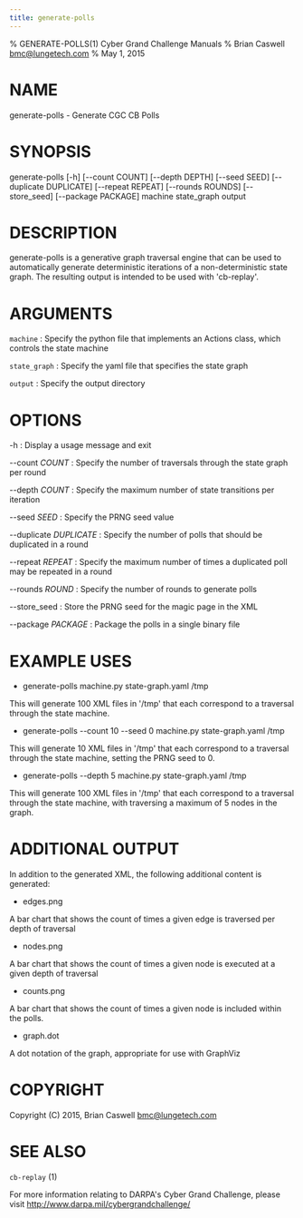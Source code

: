 ```yaml
---
title: generate-polls
---
```

% GENERATE-POLLS(1) Cyber Grand Challenge Manuals
% Brian Caswell <bmc@lungetech.com>
% May 1, 2015

# NAME

generate-polls - Generate CGC CB Polls

# SYNOPSIS

generate-polls [-h] [--count COUNT] [--depth DEPTH] [--seed SEED] [--duplicate DUPLICATE] [--repeat REPEAT] [--rounds ROUNDS] [--store_seed] [--package PACKAGE] machine state_graph output

# DESCRIPTION

generate-polls is a generative graph traversal engine that can be used to automatically generate deterministic iterations of a non-deterministic state graph.  The resulting output is intended to be used with 'cb-replay'.

# ARGUMENTS

`machine`
:   Specify the python file that implements an Actions class, which controls the state machine

`state_graph`
:   Specify the yaml file that specifies the state graph

`output`
:   Specify the output directory

# OPTIONS

-h
:   Display a usage message and exit

--count *COUNT*
:   Specify the number of traversals through the state graph per round

--depth *COUNT*
:   Specify the maximum number of state transitions per iteration

--seed *SEED*
:   Specify the PRNG seed value

--duplicate *DUPLICATE*
:   Specify the number of polls that should be duplicated in a round

--repeat *REPEAT*
:   Specify the maximum number of times a duplicated poll may be repeated in a round

--rounds *ROUND*
:   Specify the number of rounds to generate polls

--store_seed
:   Store the PRNG seed for the magic page in the XML

--package *PACKAGE*
:   Package the polls in a single binary file

# EXAMPLE USES

* generate-polls machine.py state-graph.yaml /tmp

This will generate 100 XML files in '/tmp' that each correspond to a traversal through the state machine.

* generate-polls --count 10 --seed 0 machine.py state-graph.yaml /tmp

This will generate 10 XML files in '/tmp' that each correspond to a traversal through the state machine, setting the PRNG seed to 0.

* generate-polls --depth 5 machine.py state-graph.yaml /tmp

This will generate 100 XML files in '/tmp' that each correspond to a traversal through the state machine, with traversing a maximum of 5 nodes in the graph.

# ADDITIONAL OUTPUT

In addition to the generated XML, the following additional content is generated:

* edges.png

A bar chart that shows the count of times a given edge is traversed per depth of traversal

* nodes.png

A bar chart that shows the count of times a given node is executed at a given depth of traversal

* counts.png

A bar chart that shows the count of times a given node is included within the polls.

* graph.dot

A dot notation of the graph, appropriate for use with GraphViz

# COPYRIGHT

Copyright (C) 2015, Brian Caswell <bmc@lungetech.com>

# SEE ALSO

`cb-replay` (1)

For more information relating to DARPA's Cyber Grand Challenge, please visit <http://www.darpa.mil/cybergrandchallenge/>
